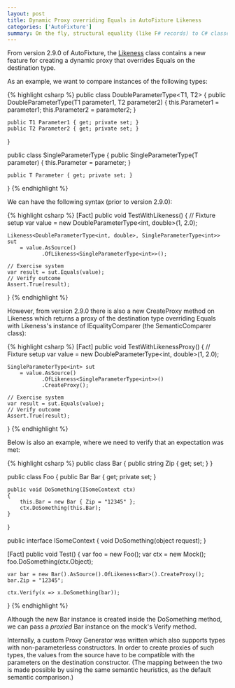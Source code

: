 ```yaml
---
layout: post
title: Dynamic Proxy overriding Equals in AutoFixture Likeness
categories: ['AutoFixture']
summary: On the fly, structural equality (like F# records) to C# classes using Likeness and SemanticComparison.
---
```


<p>From version 2.9.0 of AutoFixture, the&nbsp;<a href="http://blog.ploeh.dk/2010/06/29/IntroducingAutoFixtureLikeness.aspx" target="_blank">Likeness</a>&nbsp;class contains a new feature for&nbsp;creating a dynamic proxy that overrides Equals on the destination type.</p>
<p>As an example, we want to compare instances of the following types:</p>

{% highlight csharp %}
public class DoubleParameterType<T1, T2>
{
    public DoubleParameterType(T1 parameter1, T2 parameter2)
    {
        this.Parameter1 = parameter1;
        this.Parameter2 = parameter2;
    }

    public T1 Parameter1 { get; private set; }
    public T2 Parameter2 { get; private set; }
}

public class SingleParameterType<T>
{
    public SingleParameterType(T parameter)
    {
        this.Parameter = parameter;
    }

    public T Parameter { get; private set; }
}
{% endhighlight %}

<p>We can have the following syntax (prior to version 2.9.0):</p>

{% highlight csharp %}
[Fact]
public void TestWithLikeness()
{
    // Fixture setup
    var value = new DoubleParameterType<int, double>(1, 2.0);

    Likeness<DoubleParameterType<int, double>, SingleParameterType<int>> sut 
        = value.AsSource()
               .OfLikeness<SingleParameterType<int>>();
            
    // Exercise system
    var result = sut.Equals(value);
    // Verify outcome
    Assert.True(result);
}
{% endhighlight %}

<p>However, from version 2.9.0 there is also a new CreateProxy method on Likeness which returns a proxy of the destination type overriding Equals with Likeness's instance of IEqualityComparer&nbsp;(the SemanticComparer class):</p>

{% highlight csharp %}
[Fact]
public void TestWithLikenessProxy()
{
    // Fixture setup
    var value = new DoubleParameterType<int, double>(1, 2.0);
            
    SingleParameterType<int> sut
        = value.AsSource()
               .OfLikeness<SingleParameterType<int>>()
               .CreateProxy();
            
    // Exercise system
    var result = sut.Equals(value);
    // Verify outcome
    Assert.True(result);
}
{% endhighlight %}

<p>Below is also an example, where we need to verify that an expectation was met:</p>

{% highlight csharp %}
public class Bar
{
    public string Zip { get; set; }
}

public class Foo
{
    public Bar Bar { get; private set; }

    public void DoSomething(ISomeContext ctx)
    {
        this.Bar = new Bar { Zip = "12345" };
        ctx.DoSomething(this.Bar);
    }
}

public interface ISomeContext
{
    void DoSomething(object request);
}

[Fact]
public void Test()
{
    var foo = new Foo();
    var ctx = new Mock<ISomeContext>();
    foo.DoSomething(ctx.Object);

    var bar = new Bar().AsSource().OfLikeness<Bar>().CreateProxy();
    bar.Zip = "12345";

    ctx.Verify(x => x.DoSomething(bar));
}
{% endhighlight %}

<p>Although the new Bar instance is created inside the DoSomething method, we can pass a <em>proxied </em>Bar instance on the mock's Verify method.</p>
<p>Internally, a custom Proxy Generator was written which also&nbsp;supports types with non-parameterless constructors.&nbsp;In order to create proxies of such types, the values from the source have to be compatible with the parameters on the destination constructor.&nbsp;(The mapping between the two is made possible by using the same semantic heuristics, as the default semantic comparison.)</p>
